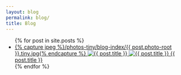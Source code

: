 ```yaml
---
layout: blog
permalink: blog/
title: Blog
---
```

<ul class="posts">
{% for post in site.posts %}
    <li>
        <a href="{{ post.url | prepend: site.baseurl }}">
            <picture>
                <source data-srcset="/photos/blog-index/{{ post.photo-root }}.mobile.webp, /photos/blog-index/{{ post.photo-root }}.mobile.2x.webp 2x" type="image/webp">
                <source data-srcset="/photos/blog-index/{{ post.photo-root }}.mobile.jpg, /photos/blog-index/{{ post.photo-root }}.mobile.2x.jpg 2x" type="image/jpeg">
                {% capture jpeg %}/photos-tiny/blog-index/{{ post.photo-root }}.tiny.jpg{% endcapture %}
                <img src="{% base64 jpeg %}" data-srcset="/photos/blog-index/{{ post.photo-root }}.mobile.jpg, /photos/blog-index/{{ post.photo-root }}.mobile.2x.jpg 2x" alt="{{ post.title }}" class="lazyload" />
                <noscript><img src="/photos/blog-index/{{ post.photo-root }}.mobile.jpg" alt="{{ post.title }}" /></noscript>
            </picture>
        </a>
        <a href="">{{ post.title }}</a>
    </li>
{% endfor %}
</ul>
